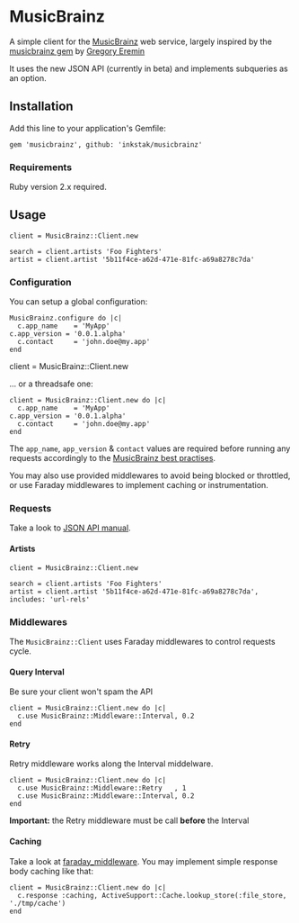 # MusicBrainz

A simple client for the [MusicBrainz](http://musicbrainz.org) web service, largely inspired by the [musicbrainz gem](https://github.com/localhots/musicbrainz) by [Gregory Eremin](https://github.com/localhots)

It uses the new JSON API (currently in beta) and implements subqueries as an option.


## Installation

Add this line to your application's Gemfile:

    gem 'musicbrainz', github: 'inkstak/musicbrainz'


### Requirements

Ruby version 2.x required.



## Usage

    client = MusicBrainz::Client.new

    search = client.artists 'Foo Fighters'
    artist = client.artist '5b11f4ce-a62d-471e-81fc-a69a8278c7da'




### Configuration

You can setup a global configuration:

    MusicBrainz.configure do |c|
      c.app_name    = 'MyApp'
    c.app_version = '0.0.1.alpha'
      c.contact     = 'john.doe@my.app'
    end

  client = MusicBrainz::Client.new


... or a threadsafe one:

    client = MusicBrainz::Client.new do |c|
      c.app_name    = 'MyApp'
    c.app_version = '0.0.1.alpha'
      c.contact     = 'john.doe@my.app'
    end


The `app_name`, `app_version` & `contact` values are required before running any requests accordingly to the [MusicBrainz best practises](http://musicbrainz.org/doc/XML_Web_Service/Rate_Limiting#How_can_I_be_a_good_citizen_and_be_smart_about_using_the_Web_Service.3F).

You may also use provided middlewares to avoid being blocked or throttled, or use Faraday middlewares to implement caching or instrumentation.


### Requests

Take a look to [JSON API manual](http://wiki.musicbrainz.org/Cover_Art_Archive/API).


#### Artists

    client = MusicBrainz::Client.new

    search = client.artists 'Foo Fighters'
    artist = client.artist '5b11f4ce-a62d-471e-81fc-a69a8278c7da', includes: 'url-rels'



### Middlewares

The `MusicBrainz::Client` uses Faraday middlewares to control requests cycle.


#### Query Interval

Be sure your client won't spam the API

    client = MusicBrainz::Client.new do |c|
      c.use MusicBrainz::Middleware::Interval, 0.2
    end


#### Retry

Retry middleware works along the Interval middelware.

    client = MusicBrainz::Client.new do |c|
      c.use MusicBrainz::Middleware::Retry   , 1
      c.use MusicBrainz::Middleware::Interval, 0.2
    end

<b>Important:</b> the Retry middleware must be call <b>before</b> the Interval


#### Caching

Take a look at [faraday_middleware](https://github.com/lostisland/faraday_middleware).
You may implement simple response body caching like that:

    client = MusicBrainz::Client.new do |c|
      c.response :caching, ActiveSupport::Cache.lookup_store(:file_store, './tmp/cache')
    end
